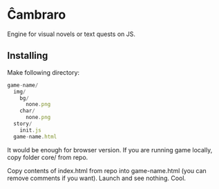 # Ĉambraro
Engine for visual novels or text quests on JS.

## Installing
Make following directory:
```js
game-name/
  img/
    bg/
      none.png
    char/
      none.png
  story/
    init.js
  game-name.html
```

It would be enough for browser version. If you are running game locally, copy folder core/ from repo.

Copy contents of index.html from repo into game-name.html (you can remove comments if you want). Launch and see nothing. Cool.
